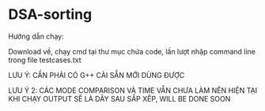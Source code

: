 # DSA-sorting
Hướng dẫn chạy:
<p> Download về, chạy cmd tại thư mục chứa code, lần lượt nhập command line trong file testcases.txt </p>
<p> LƯU Ý: CẦN PHẢI CÓ G++ CÀI SẴN MỚI DÙNG ĐƯỢC </p>
<p> LƯU Ý 2: CÁC MODE COMPARISON VÀ TIME VẪN CHƯA LÀM NÊN HIỆN TẠI KHI CHẠY OUTPUT SẼ LÀ DÃY SAU SẮP XÊP, WILL BE DONE SOON </p>

